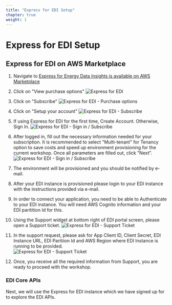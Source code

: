 ```yaml
---
title: "Express for EDI Setup" 
chapter: true
weight: 1 
---
```


# Express for EDI Setup


##  Express for EDI on AWS Marketplace

1. Navigate to [Express for Energy Data Insights is available on AWS Marketplace](https://aws.amazon.com/marketplace/pp/prodview-n3hoeanhhzcmm)

2. Click on "View purchase options"
![Express for EDI](/images/ExpressForEDI_Marketplace.PNG)

3. Click on "Subscribe"
![Express for EDI - Purchase options](/images/edi_subscribe_1.png)

4. Click on "Setup your account"
![Express for EDI - Subscribe](/images/edi_subscribe_2.png)

5. If using Express for EDI for the first time, Create Account. Otherwise, Sign In.
![Express for EDI - Sign in / Subscribe](/images/edi_subscribe_5.png)

6. After logged in, fill out the necessary information needed for your subscription. It is recommended to select "Multi-tenant" for Tenancy option to save costs and speed up environment provisioning for the current workshop. Once all parameters are filled out, click "Next".
![Express for EDI - Sign in / Subscribe](/images/edi_subscribe_3.png)

7. The environment will be provisioned and you should be notified by e-mail. 

8. After your EDI instance is provisioned please login to your EDI instance with the instructions provided via e-mail. 

9. In order to connect your application, you need to be able to Authenticate to your EDI instance. You will need AWS Cognito information and your EDI paritition Id for this. 

10. Using the Support widget at bottom right of EDI portal screen, please open a Support ticket.
![Express for EDI - Support Ticket](/images/edi_subscribe_6.png)


11. In the support request, please ask for App Client ID, Client Secret, EDI Instance URL, EDI Paritiion Id and AWS Region where EDI Instance is running to be provided.   
![Express for EDI - Support Ticket](/images/edi_support_ticket.jpg)

12. Once, you receive all the required information from Support, you are ready to proceed with the workshop.

### EDI Core APIs
Next, we will use the Express for EDI instance which we have signed up for to explore the EDI APIs.

